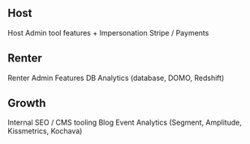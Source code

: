 <!-- TITLE: Who works on what? -->
<!-- SUBTITLE: A quick summary of which teams handle which business enablement areas -->

## Host
Host Admin tool features + Impersonation
Stripe / Payments
## Renter
Renter Admin Features
DB Analytics (database, DOMO, Redshift)
## Growth
Internal SEO / CMS tooling
Blog
Event Analytics (Segment, Amplitude, Kissmetrics, Kochava)
